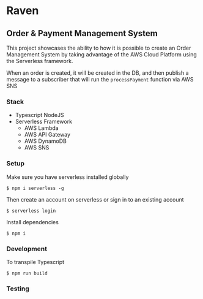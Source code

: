 # Raven

## Order & Payment Management System

This project showcases the ability to how it is possible to create an Order Management System by taking advantage of the AWS Cloud Platform using the Serverless framework.

When an order is created, it will be created in the DB, and then publish a message to a subscriber that will run the `processPayment` function via AWS SNS

### Stack

- Typescript NodeJS
- Serverless Framework
  - AWS Lambda
  - AWS API Gateway
  - AWS DynamoDB
  - AWS SNS

### Setup

Make sure you have serverless installed globally

`$ npm i serverless -g`

Then create an account on serverless or sign in to an existing account

`$ serverless login`

Install dependencies

`$ npm i`

### Development

To transpile Typescript

`$ npm run build`

### Testing
